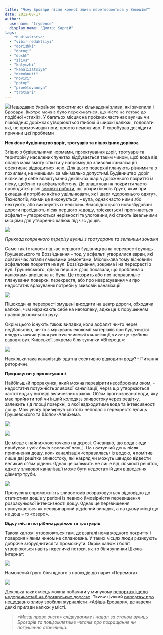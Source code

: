 ```yaml
---
title: "Чому Бровари після кожної зливи перетворюються у Венецію?"
date: 2012-08-17
author: 
  username: "trydence"
  display_name: "Дмитро Карпій"
tags: 
  - "budivnitstvo"
  - "vibir-redaktsiyi"
  - "dorizhki"
  - "dorogi"
  - "doshh"
  - "zliva"
  - "kalyuzhi"
  - "kanalizatsiya"
  - "namoknuti"
  - "novini"
  - "potop"
  - "proektuvannya"
  - "trotuari"
---
```


[![](https://mpz.brovary.org/wp-content/uploads/2012/08/Image00001.jpg)](https://mpz.brovary.org/wp-content/uploads/2012/08/Image00001.jpg)Нещодавно Україною прокотилися кількаденні зливи, які зачепили і Бровари. Вкотре можна було переконатися, що місто не готове до подібної «стихії». У багатьох місцях на проїзних частинах вулиць чи пішохідних доріжках утворюються глибокі й широкі калюжі, подолати які, не промочивши ноги, просто неможливо. Я спробував дослідити причини цієї проблеми.

**Неякісне будівництво доріг, тротуарів та пішохідних доріжок.**

Згідно з будівельними нормами, проектування доріг, тротуарів та територій у населених пунктах відбувається таким чином, щоб вода від опадів мала змогу стікати у напрямку до зливової каналізації і ефективно відводитися нею. Для цього поверхні планують рівними та з похилами, не меншими за мінімально допустимі. Будівництво  доріг включає у себе влаштування декількох шарів дорожнього покриття із піску, щебеню та асфальтобетону. До влаштування покриття часто проводятья різні [земляні роботи](http://uk.wikipedia.org/wiki/%D0%97%D0%B5%D0%BC%D0%BB%D1%8F%D0%BD%D1%96_%D1%80%D0%BE%D0%B1%D0%BE%D1%82%D0%B8 "На Вікіпедії"), що розрихлюють ґрунт, який при вкладанні потрібно якісно ущільнювати, як і шари «дорожнього одягу». Технологій, якими це виконується, – купа, однак часто ними або нехтують, або виконують їх неякісно. Внаслідок цього новозбудовані дороги просідають після першого ж дощу, тріскається і прогинається асфальт – утворюються нерівності та улоговини, які стають ідеальними місцями для утворення калюж під час дощів.

[![](https://mpz.brovary.org/wp-content/uploads/2012/08/Kopiya-image012.jpg)](https://mpz.brovary.org/wp-content/uploads/2012/08/Kopiya-image012.jpg)

_Приклад попречного перерізу вулиці з тротуарами та зеленими зонами_

Саме так і сталося під час першого будівництва на перехресті вулиць Грушевського та Возз’єднання – тоді у асфальті утворилися вирви, які довгий час латали ямковими ремонтами. Місяць-два тому відновили асфальтове покриття на вул. Возз’єднання, зокрема і на перехресті з вул. Грушевського, однак перші ж дощі показали, що проблема з калюжами вирішена не була. Це говорить або про неправильне планування поверхні перехрестя, або про неврахування чи про недостатнє врахування потреби у зливовій каналізації.

[![](https://mpz.brovary.org/wp-content/uploads/2012/08/Image00005.jpg)](https://mpz.brovary.org/wp-content/uploads/2012/08/Image00005.jpg)

Пішоходи на перехресті змушені виходити на центр дороги, обходячи калюжі, чим наражають себе на небезпеку, адже це є порушенням правил дорожнього руху.

Окрім цього існують також випадки, коли асфальт чи-то через недбальство, чи-то з міркувань економії матеріалів при будівництві кладуть нижче рівня решітки зливової каналізації, як от це зробили вздовж вул. Київської, зокрема біля зупинки «Вітерець»:

[![](https://mpz.brovary.org/wp-content/uploads/2012/08/DSC000362.jpg)](https://mpz.brovary.org/wp-content/uploads/2012/08/DSC000362.jpg)

Наскільки така каналізація здатна ефективно відводити воду? - Питання риторичне.

**Прорахунки у проектуванні**

Найбільший прорахунок, який можна перевірити неозброєним оком, - недостатня потужність зливової каналізації, через що утворюються застої води у вигляді величезних калюж. Об’єм прогнозованої води, яку має прийняти той чи інший колодязь зливостоку через решітку, залежить від площі поверхні, з якої надходитиме вода та інтенсивності дощу. Мою увагу привернув «потоп» неподалік перехрестя вулиць Грушевського та Шолом-Алейхема.

[![](https://mpz.brovary.org/wp-content/uploads/2012/08/Image00001.jpg)](https://mpz.brovary.org/wp-content/uploads/2012/08/Image00001.jpg)

[![](https://mpz.brovary.org/wp-content/uploads/2012/08/Image00002.jpg)](https://mpz.brovary.org/wp-content/uploads/2012/08/Image00002.jpg)

Це місце є найнижчою точкою на дорозі. Очевидно, що вода сюди прибуває з усіх боків з великої площі. На наступний день після припинення дощу, коли каналізація «справилась» із водою, я помітив лише дві решітки зливостоку, які навряд чи можуть швидко відвести великий об’єм рідини. Однак це залежить не лише від кількості решіток, адже у зливової каналізації може бути недостатній для відведення діаметр труби.

[![](https://mpz.brovary.org/wp-content/uploads/2012/08/Image00008.jpg)](https://mpz.brovary.org/wp-content/uploads/2012/08/Image00008.jpg)

Пропускна спроможність зливостоків розраховується відповідно до статистики дощів у регіоні із певною ймовірністю перевищення розрахункової інтенсивності дощу. Однак це перевищення припускається як неординарний рідкісний випадок, а на цьому місці що не дощ – то «озеро».

**Відсутність потрібних доріжок та тротуарів**

Також калюжі утворюються там, де взагалі нема жодного покриття і поверхня ніяким чином не спланована. У таких місцях люди ризикують добряче забруднитися та промокнути. Окрім калюж і боліт утворюються навіть невеличкі потоки, як-то біля зупинки Школа-Інтернат:

[![](https://mpz.brovary.org/wp-content/uploads/2012/08/Image00004.jpg)](https://mpz.brovary.org/wp-content/uploads/2012/08/Image00004.jpg)

Намочений ґрунт біля одного з проходів до парку «Перемога»:

[![](https://mpz.brovary.org/wp-content/uploads/2012/08/Image00003.jpg)](https://mpz.brovary.org/wp-content/uploads/2012/08/Image00003.jpg)

Декілька таких місць можна побачити у минулому [репортажі щодо недоречностей на броварських дорогах](https://mpz.brovary.org/nedorechnosti-na-brovarskih-dorogah-zhurnalistskiy-fotoreyd/ "Недоречності на броварських дорогах: журналістський фоторейд"). Також цікавий [репортаж про нещодавню зливу зробили журналісти  «Афіша-Бровари»](http://afisha-brovary.net/index.php?option=com_zoo&task=item&item_id=3339&Itemid=113 "ТОП-5: калюжний хіт-парад "), де навели деякі прилади калюж у місті.

> _«Маєш право знати» слідкуватиме і надалі за станом вулиць Броварів та повідомлятиме читачів про покращання чи погіршення становища._
